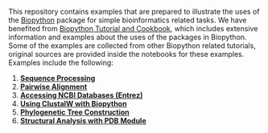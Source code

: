 This repository contains examples that are prepared to illustrate the uses of the [Biopython](https://biopython.org/) package for simple bioinformatics related tasks. We have benefited from [Biopython Tutorial and Cookbook](https://biopython.org/DIST/docs/tutorial/Tutorial.html), which includes extensive information and examples about the uses of the packages in Biopython. Some of the examples are collected from other Biopython related tutorials, original sources are provided inside the notebooks for these examples. Examples include the following:
1. **[Sequence Processing](https://github.com/efekankavalci/cmpe549-tool-presentation-examples/tree/main/sequence-processing)** 
2. **[Pairwise Alignment](https://github.com/efekankavalci/cmpe549-tool-presentation-examples/tree/main/pairwise-alignment)**
3. **[Accessing NCBI Databases (Entrez)](https://github.com/efekankavalci/cmpe549-tool-presentation-examples/tree/main/ncbi-access)**
4. **[Using ClustalW with Biopython](https://github.com/efekankavalci/cmpe549-tool-presentation-examples/tree/main/alignment-tools-clustalw)**
5. **[Phylogenetic Tree Construction](https://github.com/efekankavalci/cmpe549-tool-presentation-examples/tree/main/phylogenetic-tree-construction)**
6. **[Structural Analysis with PDB Module](https://github.com/efekankavalci/cmpe549-tool-presentation-examples/tree/main/structural-analysis)**
